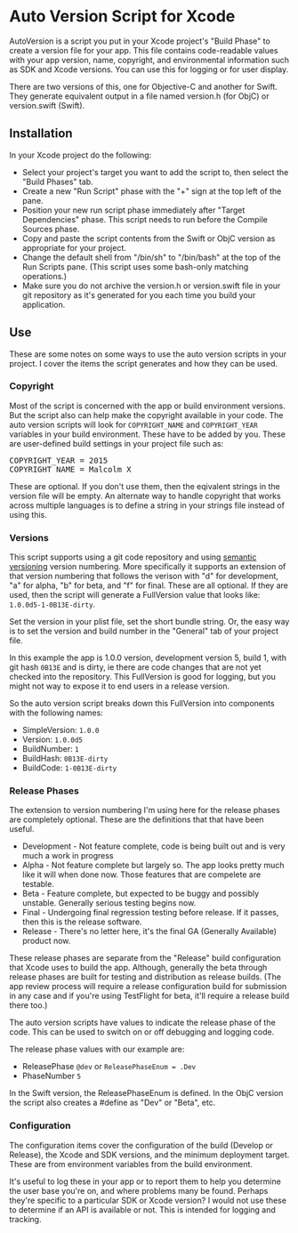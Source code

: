# Auto Version Script for Xcode

AutoVersion is a script you put in your Xcode project's "Build Phase" to create a version file for your app.  This file contains code-readable values with your app version, name, copyright, and environmental information such as SDK and Xcode versions.  You can use this for logging or for user display.

There are two versions of this, one for Objective-C and another for Swift.  They generate equivalent output in a file named version.h (for ObjC) or version.swift (Swift).

## Installation

In your Xcode project do the following:

* Select your project's target you want to add the script to, then select the "Build Phases" tab.
* Create a new "Run Script" phase with the "+" sign at the top left of the pane.
* Position your new run script phase immediately after "Target Dependencies" phase.  This script needs to run before the Compile Sources phase.
* Copy and paste the script contents from the Swift or ObjC version as appropriate for your project.
* Change the default shell from "/bin/sh" to "/bin/bash" at the top of the Run Scripts pane.  (This script uses some bash-only matching operations.) 
* Make sure you do not archive the version.h or version.swift file in your git repository as it's generated for you each time you build your application.


## Use

These are some notes on some ways to use the auto version scripts in your project.  I cover the items the script generates and how they can be used.

### Copyright

Most of the script is concerned with the app or build environment versions.  But the script also can help make the copyright available in your code.   The auto version scripts will look for `COPYRIGHT_NAME` and `COPYRIGHT_YEAR` variables in your build environment. These have to be added by you.  These are user-defined build settings in your project file such as:
<pre>
COPYRIGHT_YEAR = 2015
COPYRIGHT_NAME = Malcolm X
</pre>

These are optional.  If you don't use them, then the eqivalent strings in the version file will be empty.  An alternate way to handle copyright that works across multiple languages is to define a string in your strings file instead of using this.

### Versions

This script supports using a git code repository and using [semantic versioning](http://semver.org) version numbering.  More specifically it supports an extension of that version numbering that follows the verison with "d" for development, "a" for alpha, "b" for beta, and "f" for final.  These are all optional.  If they are used, then the script will generate a FullVersion value that looks like: `1.0.0d5-1-0B13E-dirty`.  

Set the version in your plist file, set the short bundle string.  Or, the easy way is to set the version and build number in the "General" tab of your project file.

In this example the app is 1.0.0 version, development version 5, build 1, with git hash `0B13E` and is dirty, ie there are code changes that are not yet checked into the repository.  This FullVersion is good for logging, but you might not way to expose it to end users in a release version.

So the auto version script breaks down this FullVersion into components with the following names:
* SimpleVersion: `1.0.0`
* Version: `1.0.0d5`
* BuildNumber: `1`
* BuildHash: `0B13E-dirty`
* BuildCode: `1-0B13E-dirty`

### Release Phases

The extension to version numbering I'm using here for the release phases are completely optional.  These are the definitions that that have been useful.

* Development - Not feature complete, code is being built out and is very much a work in progress
* Alpha - Not feature complete but largely so.  The app looks pretty much like it will when done now.  Those features that are compelete are testable.
* Beta - Feature complete, but expected to be buggy and possibly unstable.  Generally serious testing begins now.
* Final - Undergoing final regression testing before release. If it passes, then this is the release software.
* Release - There's no letter here, it's the final GA (Generally Available) product now.

These release phases are separate from the "Release" build configuration that Xcode uses to build the app.  Although, generally the beta through release phases are built for testing and distribution as release builds.  (The app review process will require a release configuration build for submission in any case and if you're using TestFlight for beta, it'll require a release build there too.)

The auto version scripts have values to indicate the release phase of the code.  This can be used to switch on or off debugging and logging code.

The release phase values with our example are:

* ReleasePhase `@dev` or `ReleasePhaseEnum = .Dev`
* PhaseNumber `5`

In the Swift version, the ReleasePhaseEnum is defined.  In the ObjC version the script also creates a #define as "Dev" or "Beta", etc.

### Configuration

The configuration items cover the configuration of the build (Develop or Release), the Xcode and SDK versions, and the minimum deployment target.  These are from environment variables from the build environment.  

It's useful to log these in your app or to report them to help you determine the user base you're on, and where problems many be found.  Perhaps they're specific to a particular SDK or Xcode version?  I would not use these to determine if an API is available or not. This is intended for logging and tracking.

